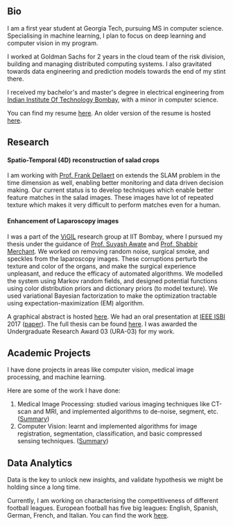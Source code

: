 ## Bio
I am a first year student at Georgia Tech, pursuing MS in computer science. Specialising in machine learning, I plan to focus on deep learning and computer vision in my program.

I worked at Goldman Sachs for 2 years in the cloud team of the risk division, building and managing distributed computing systems. I also gravitated towards data engineering and prediction models towards the end of my stint there.

I received my bachelor's and master's degree in electrical engineering from [Indian Institute Of Technology Bombay](https://www.iitb.ac.in/), with a minor in computer science.

You can find my resume [here](https://gtvault-my.sharepoint.com/:b:/g/personal/abaid9_gatech_edu/ER1MfPjk48JJnJHMbtemtGgBIkeOx69g9QuA9vl6L1nojg?e=BjYBfW). An older version of the resume is hosted [here](https://ayushbaid.github.io/resume/cv_long.pdf).

## Research

#### Spatio-Temporal (4D) reconstruction of salad crops

I am working with [Prof. Frank Dellaert](https://www.cc.gatech.edu/~dellaert/FrankDellaert/Frank_Dellaert/Frank_Dellaert.html) on extends the SLAM problem in the time dimension as well, enabling better monitoring and data driven decision making.  Our current status is to develop techniques which enable better feature matches in the salad images. These images have lot of repeated texture which makes it very difficult to perform matches even for a human.

#### Enhancement of Laparoscopy images

I was a part of the [ViGIL](https://www.cse.iitb.ac.in/graphics/doku.php?id=start) research group at IIT Bombay, where I pursued my thesis under the guidance of  [Prof. Suyash Awate](https://www.cse.iitb.ac.in/~suyash/) and [Prof. Shabbir Merchant](https://www.ee.iitb.ac.in/wiki/faculty/merchant/). We worked on removing random noise, surgical smoke, and speckles from the laparoscopy images. These corruptions perturb the texture and color of the organs, and make the surgical experience unpleasant, and reduce the efficacy of automated algorithms. We modelled the system using Markov random fields, and designed potential functions using color distribution priors and dictionary priors (to model texture). We used variational Bayesian factorization to make the optimization tractable using expectation-maximization (EM) algorithm. 

A graphical abstract is hosted [here](./iitb_thesis/Graphical_abstract.pdf). We had an oral presentation at [IEEE ISBI](https://biomedicalimaging.org/2019/) 2017 ([paper](https://ieeexplore.ieee.org/abstract/document/7950623)). The full thesis can be found [here](./iitb_thesis/thesis.pdf). I was awarded the Undergraduate Research Award 03 (URA-03) for my work.



## Academic Projects

I have done projects in areas like computer vision, medical image processing, and machine learning.

Here are some of the work I have done:

1. Medical Image Processing: studied various imaging techniques like CT-scan and MRI, and implemented algorithms to de-noise, segment, etc. ([Summary](https://ayushbaid.github.io/mip_iitb/))
2. Computer Vision: learnt and implemented algorithms for image registration, segmentation, classification, and basic compressed sensing techniques. ([Summary](https://ayushbaid.github.io/cv_iitb/))



## Data Analytics

Data is the key to unlock new insights, and validate hypothesis we might be holding since a long time.

Currently, I am working on characterising the competitiveness of different football leagues.  European football has five big leagues: English, Spanish, German, French, and Italian. You can find the work [here](https://ayushbaid.github.io/football_stats).



